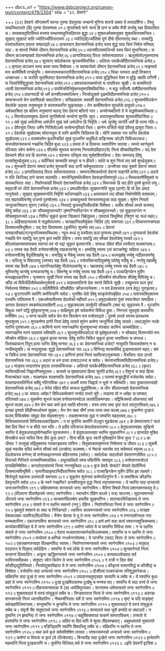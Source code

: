+++
dbcs_url = "https://www.dsbcproject.org/canon-text/content/479/2304"
title = "३२. देववर्गः"

+++
(३२) देववर्गः
सौगतमार्गे चरन्तः पुरुषा देवतुल्याः 
पन्थानो मुनिना शास्त्रे उक्ता ये तत्त्वदर्शिना। 
तैस्तु सम्प्रस्थितास्ते (हि) पुरुषा देवसम्मताः॥१॥
सुगतोक्तो मार्गः 
सत्यं हि दानं च तथैव मैत्री 
सत्त्वेषु रक्षा प्रियवादिता च। 
सम्यक्त्वदृष्टिर्विमलं मनश्च 
पन्थानमाहुस्त्रिदिवस्य बुद्धाः॥२॥
शुक्लधर्मसमायुक्तः शुक्लचित्तसमन्वितः।
सुखात् सुखतरं याति ज्योतिर्ज्योतिःपरायणः॥३॥
ज्योति(हि)र्ज्योतिषा पूर्ण दीपो दीपान्तराद् यथा। 
तस्माद्धि परमांल्लोकान् प्रयाता सम्प्रपद्यते॥४॥
आचारवान् देवानामन्तिकं व्रजेत् 
यस्य शुद्धं सदा चित्तं निर्मलं मणिवत् सदा। 
स शान्तो निर्ममो धीमान् देवानामन्तिकं व्रजेत्॥५॥
ध्यानशीलसमाधिभ्यो यस्य चित्तं शुभान्वितम्। 
स धीमान् काञ्चनप्रख्यो देवानामन्तिकं व्रजेत्॥६॥
प्राणातिपाताद् विरतः सर्वसत्त्वदयापरः। 
ऋतुस्रोतोऽनुकम्पाश्च देवानामन्तिकं व्रजेत्॥७॥
श्रुतवान् सर्वलोकस्य क्रूरकर्मविवर्जितः। 
अलिप्तः पापकैर्धर्मैर्देवानामन्तिकं व्रजेत्॥८॥
तृणवत् काञ्चनं यस्य कामा यस्य विषोपमाः। 
स कामवर्जको धीमान् देवानामन्तिकं व्रजेत्॥९॥
नाकृष्यते मनः कामैर्विषयै रागहेतुभिः। 
समन्तात्भवकान्तारैर्देवानामन्तिकं व्रजेत्॥१०॥
भिन्नाः परम्परा आदौ मित्रवान् धनबान्धवः। 
यः करोति सुसंश्लिष्टा देवानामन्तिकं व्रजेत्॥११॥
यस्य बुद्धिस्थितं वेश्म न बुद्धिः क्वापि रागिणी। 
स जितारिर्विशुद्धात्मा देवानामन्तिकं व्रजेत्॥१२॥
प्रशस्तकायकर्मान्तो यः पापविरतः सुखी। 
स कामविरतो ध्यायी देवानामन्तिकं व्रजेत्॥१३॥
पापमित्रविनिर्मुक्तस्तृष्णाविषविवर्जितः। 
न बद्धः स्त्रीभयैः पाशैर्देवानामन्तिकं व्रजेत्॥१४॥
प्रयत्नवादी यो धर्मे दानशीलसमाधिमान्। 
नित्योद्युक्तो दृढमतिर्देवानामन्तिकं व्रजेत्॥१५॥
सम्यग्बन्धनो येन पाशश्छिन्नो यथाऽसिना। 
सच्छिन्नपाशः स्ववशी देवानामन्तिकं व्रजेत्॥१६॥
शुभकर्मविपाकेन देवलोके उद्भवः 
मनुष्यभूता ये सत्त्वाश्चरन्ति सुकृतावहाः। 
तेन कर्मविपाकेन सुरलोके प्रसूयते॥१७॥
धर्मपथाश्रिता एव बलिनः 
मनुष्याणां बलाद् देवा देवानां बलिनो नराः। 
अन्योन्यबलिनो ते ये सद्धर्मपथमास्थिताः॥१८॥
तिस्त्रोऽपायभूमयः 
देवानां सुगतिर्मर्त्याः मर्त्यानां सुगतिः सुराः। 
अपायभूमयस्तिस्रः शुभकर्मविवर्जिताः॥१९॥
सर्व सुखं धर्माधीनम् 
धर्माधीनं सुखं सर्व धर्माधीना हि निर्वृतिः। 
धर्मः सुप्तेषु जागर्ति धर्मो हि परमा गतिः॥२०॥
देवैरसुरा जिताः 
धर्मेण निर्जितोऽधर्मः सत्येनानृतिको जितः। 
ज्ञानेन वर्जितो मोहो देवैस्तु ह्यसुरा जिताः॥२१॥
देवलोकं सुखोदयम् 
सोपानभूता ये तानि कर्माणि त्रिदिवस्य हि। 
योनिं त्यक्त्वा नरा यान्ति देवलोकं सुखोदयम्॥२२॥
वाक्संयमेन बुधास्त्रिदिवं सुखं भुञ्जन्ति 
चतुर्विधो वाङ्नियमः कोऽपि त्रिविधपञ्चधा। 
सप्तसोपानमारूप्यं गच्छन्ति त्रिदिवं बुधाः॥२३॥
प्रभया ते च दिव्यन्तः स्वशरीरेण जातया। 
रमन्ते स्वर्गभुवने रञ्जिताः स्वेन कर्मणा॥२४॥
शीलमेव शुभस्य कारणम् 
नित्यामोदविहारा(ये) नित्यं सौख्यविहारिणः। 
यद् देवा देवभवने शीलं तत्र हि कारणम्॥२५॥
यदप्सरः परिवृता यत् सूर्यशशिसन्निभाः। 
देवाः समन्ताद् देवेषु तत्सर्वशुभहेतुकम्॥२६॥
यदीप्सितं सम्भवति सम्भूतं च न हीयते। 
वर्तते च शुभं नित्यं तत् सर्व शुभहेतुकम्॥२७॥
शुभचारी देवानां समतां व्रजेत् 
शुभचारी सदा दानी सर्वभूतदयारतः। 
दानमैत्र्या सदा युक्तो देवानां समतां व्रजेत्॥२८॥
प्राणातिपाताद् विरतः सर्वसत्त्वदयापरः। 
सम्यगाजीवकर्मान्तो देवानां सङ्गतिं व्रजेत्॥२९॥
अदत्ते न रतिः किञ्चिद् दाने चास्य सदामतिः। 
शान्तेन्द्रियमतिर्धीमान् देवसङ्गतिमश्नुते॥३०॥
मिथ्याकामैर्विमुक्तो यः सत्पथाभिरतः सदा। 
निर्वाणकांक्षी विमलो देवानामन्तिकं व्रजेत्॥३१॥
विमनस्कं हि यत् प्रीते पुरुषे कुरुते लघु। 
मद्यवर्जी परं धीरो देवानामन्तिकं व्रजेत्॥३२॥
प्रमादविरहितः सुखमाप्नोति 
सुख (प्राणो) हि यो देवः प्रमादं नानुसेवते। 
सुखात् सुखमवाप्नोति निर्वृत्तिं चाधिगच्छति॥३३॥
क्षयावसानं तत् सौख्यं निर्वाणमिति शाश्वतम्। 
तत् सप्राप्यविमानेषु राजन्ते पुरुषोत्तमाः॥३४॥
उच्चादुच्चरो मेरुस्तस्मादुच्चं सदा सुखम्। 
शुभेन नियतो जन्तुरकनिष्ठान् सुरान् (जयेत्)॥३५॥
निरवद्ये कुतस्तृप्तिर्देवलोके विशेषतः। 
अतीव सौख्यं लभते कस्माद् देवेषु सर्वदा॥३६॥
कः सौख्यमुपलभ्यते?
तृष्णाग्निपरिदग्धेन न सौख्यमुपलभ्यते। 
एवं सुकृतदग्धेन न सौख्यमुपलभ्यते॥३७॥
त्रिविधं सुकृतं कृत्वा त्रिप्रकारं त्रिहेतुकम्। 
एतदग्र्यं त्रिभूमिष्ठं (त्रिगुणं च) फलं महत्॥३८॥
अहिंसादानपरमा ये सद्धर्मपरायणाः। 
सत्यक्षान्तिदमैर्युक्ताः त्रिदिवं (ते) समागताः॥३९॥
दिव्याभरणसम्पन्ना दिव्यमाल्यविभूषिताः। 
यद् देवा दिव्यमतयः (कुर्वन्ति) शुभमेव तत्॥४०॥
देवानां यन्महत्सौख्यं(न)न्यूनाधिक्यमास्थितम्। 
न्यून-मध्यं तु यस्यैतत् फलं पुण्यस्य दृश्यते॥४१॥
पुण्यकर्ता देवलोकं गच्छति 
येन यावद्धि यत् पुण्यं कृतं भवति देहिना। 
तस्य तावद्धि तत् सौख्यं देवलोकेषु पच्यते॥४२॥
शीलसंरक्षणमावश्यकम् 
स्वागतं तव भो भद्र! सुकृतं कृतवानसि। 
सप्तधा रक्षितं शीलं तस्यैतत् फलमागतम्॥४३॥
रमस्व सह दैवतैः 
वनोपवनशैलेषु पद्माकरवनेषु च। 
हर्म्याग्रेषु रमस्व (त्वं काञ्चनेषु) सदैवतः॥४४॥
वनोपवनशैलेषु वैदूर्यशिखरेषु च। 
वनाद्रिषु च नैकेषु रमस्व सह दैवतैः॥४५॥
कल्पवृक्षेषु रम्येषु नदीप्रस्त्रवणेषु च। 
सरित्सु च विशालासु (रमस्व) सह दैवतैः॥४६॥
स्त्रोतस्विन्यादियुक्तेषु पर्वतेषु नदीषु च। 
नगरेषु महार्थेषु रमस्व सह दैवतैः॥४७॥
मदगन्धिप्ररोहेषु नीलोत्पलवनेषु च। 
यक्षसद्मसु रम्येषु रमस्व सह दैवतैः॥४८॥
भूमिभागेषु चान्तेषु रत्नाकरवनेषु च। 
विमानेषु च रम्येषु रमस्व सह दैवतैः॥४९॥
पञ्चाङ्गिकेन तूर्येण मनःप्रह्लादकारिणा। 
नृत्यमानः सुखी नित्यं रमस्व सह दैवतैः॥५०॥
शीलबीजं शोधयित्वा शीलेषु विविधेषु च। 
क्रीड त्वं विविधैर्दिव्यैर्यथार्थमनुसेवसे॥५१॥
यत्प्रभामालिनो देवा रमन्ते विविधैः सुखैः। 
तच्छुभस्य फलं दृष्टं निर्मलस्य विशेषतः॥५२॥
यदेतैर्विविधैः सौख्यैर्देवाः क्रीडन्त्यनेकशः। 
न वयं हेतवस्तत्र (तत्र हेतुः) पुराकृतम्॥५३॥
कूटागाराणि सर्वाणि कर्मचित्राणि सर्वदा। 
भुनक्ति देवो देवेषु सत्कृतेनोपबृंहितः॥५४॥
पाशत्रयविमुक्तस्य पञ्चभिः पालितस्य वै। 
एकधर्मव्यतीतस्य देवलोको महीयते॥५५॥
प्रमुद्यच्चेतसां पुंसां स्पष्टचेष्टा समाहिता। 
आगता देवसदनं स्वकर्मफलसाक्षिणी॥५६॥
सुकृतफलम् 
उपर्युपरि सौख्यानि (तथा च) सुकृतस्य वै। 
भुञ्जन्ति विबुधाः स्वर्ग यद्धि पूर्वकृतानुगम्॥५७॥
साक्षिभूता इमे सर्वकर्मणां विविधा द्रुमाः। 
निरन्तरं सुसदृशं कथयन्ति मनीषिणः॥५८॥
भाग्यं फलति सर्वत्र 
येन येन विपाकेन यत्र यत्रोपपद्यते। 
पुरुषो लभते स्वस्य प्रारब्धस्य शुभाशुभम्॥५९॥
शुभकर्मणा प्राणी नित्यं देवेषु जायते 
शुभेन कर्मणा जन्तुर्नित्यं देवेषु जायते। 
तथाऽशुभेन नरके पतन्ति पुरुषाधमाः॥६०॥
कामिनो मरणं नावगच्छन्ति 
शुभाशुभाभ्यां संरक्ताः कामिनः काममोहिताः। 
नावगच्छन्ति मरणं यदवश्यं भविष्यति॥६१॥
शुभाशुभविपाकोऽयं यो वृक्षेषूपलभ्यते। 
न सौख्याद् विरमन्त्येते मनः सौख्येन मोहिताः॥६२॥
सुकृतं कृत्वा मानवाः देवेषु यान्ति 
त्रिविधं सुकृतं कृत्वा भावयित्वा च सप्तधा। 
त्रिसंख्याकान् रिपून् हत्वा यान्ति देवेषु मानवाः॥६३॥
कः देवानामन्तिकं व्रजेत्?
नासूयति क्रियाक्लेशान् न च नन्दीमसूयति। 
स नन्द्यसूयकः शुद्धो देवानामन्तिकं गतः॥६४॥
विनिन्द्य मात्सर्यमिदं दुःखस्यायतनं महत्।
समं च त्रिविधं दत्त्वा देवानामन्तिकं गतः॥६५॥
प्राणिनां प्रणयं नित्यं रक्षयित्वाऽनुकम्पया। 
मैत्रचित्तः सदा दान्तो देवानामन्तिकं गतः॥६६॥
अदत्तं च धनं दत्त्वा दत्त्वाऽऽनन्दं च सर्वतः। 
चेतनाभावितमतिर्देवानामन्तिकं व्रजेत्॥६७॥
मातृवत् परदारांश्च दृष्ट्वा तत्त्वार्थचिन्तकः। 
अलिप्तो पापकैर्धर्मैर्देवानामन्तिकं व्रजेत्॥६८॥
(कृतः) स्वचित्तप्रीत्यर्थ जिह्वारणिसमुद्भवः। 
कथ्यते स मृषावादस्तं हित्वा सुगतिं व्रजेत्॥६९॥
पैशून्यं च सदा हित्वा मैत्र्यनर्थकरं पदम्। 
श्लक्ष्णप्रभः श्लक्ष्णमतिः देवानामन्तिकं व्रजेत्॥७०॥
पारुष्यं शत्रुवद्धीरो वर्जयत्येव सर्वदा। 
श्लक्ष्णप्रभामतिर्नित्यं सर्वेषु गतिगामिकः॥७१॥
अधर्मो यस्य जिह्वाग्रे न भूतो न भविष्यति। 
सदा दुष्कालतत्त्वज्ञो देवानामन्तिकं व्रजेत्॥७२॥
येनेदं रक्षितं शीलं सप्तधा बुद्धदेशितम्। 
स धीरः शीलतत्त्वज्ञो देवानामन्तिकं व्रजेत्॥७३॥
कः सफलः धर्मज्ञः?
विविधकर्मवशगं जन्मेदं लभते सुरैः। 
तत्प्राप्य यो न धर्मज्ञः स पश्चात् परितप्यते॥७४॥
सुकर्मणा शुभजं फलम् 
वनोपवनरम्योऽयं लतावेदिकमण्डपः। 
यद्विचित्रमयो लोकस्तत् सर्व शुभजं फलम्॥७५॥
येन येन यथा कर्म कृतं भवति शोभनम्। 
तस्य तस्य तथा दृष्टं फलं तदनुगामिकम्॥७६॥
प्रत्यक्षं दृश्यते देवैर्हीनमध्योत्तमं सुखम्। 
येन येन यथा चीर्णं तस्य तस्य तथा फलम्॥७७॥
कुकर्मणा दुःखजं फलम् 
विचित्रवेषाः संमूढा देवा मोहवशानुगाः। 
तन्नाशान्मनसा मूढा न पश्यन्ति महद्भयम्॥७८॥
विचित्रकामरतयो विचित्रफलकाङ्क्षिणः। 
न वा कुर्वन्ति कर्माणि तेऽसुरा मूढचेतसः॥७९॥
के प्रेमपरायणाः?
फलं येषां प्रियं चित्तं न च शीले रता मतिः। 
ते प्रदीपं परित्यज्य प्रेमालोकपरायणाः॥८०॥
हेतुफलतत्त्वज्ञाः सुखिनो भवन्ति 
ये हेतुफलसादृश्येनेच्छन्ति सुरसत्तमान्। 
ते हेतुफलतत्त्वज्ञा भवन्ति सुखभागिनः॥८१॥
ज्ञानादेव मुक्तिः 
विनाबीजं फलं नास्ति विना दीपं कुतः प्रभा?। 
विना शीलैः कुतः स्वर्गो मुक्तिर्ज्ञानं विना कुतः ?॥८२॥
कः धीमतः ?
तत्सुखं तद्विमुक्तस्य गतकाङ्क्षस्य तायिनः। 
विमुक्तकामतृष्णस्य निर्ममस्य च धीमतः॥८३॥
सुकर्मैः सुखं भवत्येव
यदिदं कर्मजं सौख्यं सर्व (तज्ज्ञेय) कल्मषम्। 
यं नेष्टकं भवत्येव तत् सर्वममलं स्मृतम्॥८४॥
देवलोकस्य वर्णनम् 
यो मनोरथकृत्स्नस्य बहिरन्तश्च (सर्वतः)। 
सर्वालोकः सदालोको देवतागणसेवितः॥८५॥
विराजते गिरिवरो रत्नमाणिक्यसन्निभः। 
प्रभूतसलिलो यश्च पद्मिनीभिः समावृतः॥८६॥
वनोपवनरम्योऽयं मृगपक्षिनिषेवितः। 
कन्दरोदरसंरम्भो भित्वा गगनमुत्थितः॥८७॥
कुत्र देवतैः सेव्यते?
सेव्यते देवतैर्नित्यं दिव्यमाल्यविभूषितैः। 
नृत्यगीतप्रकृष्टाभिर्देवताभिश्च सर्वतः॥८८॥
पञ्चाङ्गिकेन तूर्येण प्रेरित इव लक्ष्यते। 
शिरोभूतो महारम्यः प्रभामाली समन्ततः॥८९॥
सुकृतेन शुभेनायं कर्मणाधिगुणेन वै। 
यं समाश्रित्य क्रीडन्ति देववृन्दानि सर्वतः॥९०॥
के स्वर्ग गच्छन्ति?
दानशीलयुता वृद्धा नित्यं तद्गतमानसाः। 
ये भवन्ति सदा दान्तास्ते जनाःस्वर्गगामिनः॥९१॥
संक्षिप्तमनसः शान्तास्ते जनाः स्वर्गगामिनः। 
वैरिणां विषयो नित्यं प्रशान्तमनसस्तु ये॥९२॥
(वीतरागा वीतमोहास्ते जनाः) स्वर्गगामिनः। 
भवाभवेन तीव्रेण बाधते ( यत्र) साधनम्। 
सुदान्तमानसां धीरास्ते जनाः स्वर्गगामिनः॥९३॥
सत्यमार्गविलम्बेन हयतीव सुखभागिनः। 
सारासारविधिज्ञाश्च ते जनाः स्वर्गगामिनः॥९४॥
संसारे ये न रक्षन्ति स्वमनो (ननु ) देहिनः। 
निर्वाणाभिरता नित्यं ते जनाः स्वर्गगामिनः॥९५॥
वृक्षमूले श्मशाने वा तथा च गिरिकन्दरे। 
ध्यायिनः सत्त्वमनसस्ते जनाः स्वर्गगामिनः॥९६॥
मात्रज्ञा देशकालज्ञाः पापमित्र(वि)वर्जिताः। 
मैत्रेण चेतसा ये तु ते जनाः स्वर्गगामिनः॥९७॥
न स्नानदर्शनरता नराः मन्मथवारिणा। 
एकान्तगामिनः शान्तास्ते जनाः स्वर्गगामिनः॥९८॥
क्षणे क्षणे सदा कायं पश्यन्त्यशुचिसम्भवम्। 
कार्याकार्यविधिज्ञा ये ते जनाः स्वर्गगामिनः॥९९॥
धर्माणां धर्मतां ये च पश्यन्ति विविधा समाः। 
न च रक्षन्ति संसारे ते जनाः स्वर्गगामिनः॥१००॥
वेदना मध्यतत्त्वान्तमनेकविधसम्भवम्। 
पश्यन्ति च न रक्षन्ति ते जनाः स्वर्गगामिनः॥१०१॥
मायोपमं च क्षणिकं गन्धर्वनगरोपमम्। 
ये जानन्ति (सदा) चित्ताः ते जनाः स्वर्गगामिनः॥१०२॥
एकलक्षणतत्त्वज्ञा विलक्षणविदः स्वयम्। 
निर्वाणरागमनसस्ते जनाः स्वर्गगामिनः॥१०३॥
मातृवत् परदारान् ये पितृवत् सर्वदेहिनः। 
पश्यन्ति ये भयं लोके ते जनाः स्वर्गगामिनः॥१०४॥
शून्यवर्गगतो नित्यं सत्त्वानां प्रियवादिनः। 
अक्रूरा ऋद्धिमनसस्ते जनाः स्वर्गगामिनः॥१०५॥
काष्ठवल्लोष्ठवत् सर्व परवित्तसमीक्षकाः। 
संतुष्टाः स्वेन चित्तेन ते जनाः स्वर्गगामिनः॥१०६॥
न रात्रौ न दिवा येषां कौसीद्यद्युतिरिष्यते। 
नित्योद्युक्तविहारा ये ते जनाः स्वर्गगामिनः॥१०७॥
कौकृत्यं स्त्यानमिद्धं च कौसीद्यं च विशेषतः। 
वर्जयन्ति सदा धन्यास्ते जनाः स्वर्गगामिनः॥१०८॥
दौःशील्यं पञ्चरन्ध्रेभ्यः परिशुद्धमनेकधा। 
संक्षिपन्ति सदा दुःखं ते जनाः स्वर्गगामिनः॥१०९॥
उपादानचतुष्ट्वज्ञाः सत्यानि च तथैव च। 
ये पश्यन्ति बुधाः प्रज्ञां ते जनाः स्वर्गगामिनः॥११०॥
दुःखं दुःखविपाकश्च दुःखेषु च मनश्च यत्। 
पश्यन्ति ये सदा तत्त्वं ते जनाः स्वर्गगामिनः॥१११॥
तीव्रव्यसनमापन्ना ये (च) धर्माविमुञ्चकाः। 
शान्ताश्च धर्ममतयस्ते जनाः स्वर्गगामिनः॥११२॥
शुक्लावदातं ये वस्त्रं पांसुकूलं तथैव च। 
पिण्डपातरता नित्यं ते जनाः स्वर्गगामिनः॥११३॥
अदण्डाः शान्तमनसो नित्यं ध्यानविहारिणः। 
नैष्कर्म्यनिरताः सर्वे ते जनाः स्वर्गगामिनः॥११४॥
मृष्टं च यदि वाङ्मृष्टं यथेच्छाविधिमागतम्। 
सन्तुष्यन्ति न कुप्यन्ति ते जनाः स्वर्गगामिनः॥११५॥
शुक्लावदातं ये वस्त्रं पांसुकूलं तथैव च। 
संवृतौ चैव संतुष्टास्ते जनाः स्वर्गगामिनः॥११६॥
शय्यातले यथा भूमौ हर्म्याग्रे वा तथाऽपरे। 
न दुष्यन्ति (न हृष्यन्ति) ते जनाः स्वर्गगामिनः॥११७॥
चक्षुर्विषयमापन्नं यत्कर्म साम्परायिकम्। 
तत्त्वतो ये प्रपश्यन्ति ते जनाः स्वर्गगामिनः॥११८॥
अप्रियं वा प्रियं वापि ये श्रुत्वा तीव्रसम्भ्रमात्। 
अक्षुब्धमतयो मुक्तास्ते जनाः स्वर्गगामिनः॥११९॥
षडिन्द्रियाणि सर्वाणि विषयाँस्तु तथैव च। 
संक्षिपन्ति न रक्षन्ति ते जनाः स्वर्गगामिनः॥१२०॥
यथा कर्म कृतं सर्वमविशेषेण तत्त्वतः। 
पश्यन्त्यमनसो धन्यास्ते जनाः स्वर्गगामिनः॥१२१॥
कर्मणां च विपाकं च कृतं (ये धीरचेतसा)। 
बिभ्यतीह सदा दुःखेते जनाः स्वर्गगामिनः॥१२२॥
इत्येतानि महार्थानि नित्यं दुःखकराणि च। 
कुर्वन्ति विधिवत् सर्व ते जनाः स्वर्गगामिनः॥१२३॥
॥इति देववर्गो द्वात्रिंशः॥

